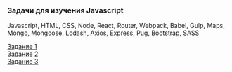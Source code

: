 ### Задачи для изучения Javascript

Javascript, HTML, CSS, Node, React, Router, Webpack, Babel, Gulp, Maps, Mongo, Mongoose, Lodash, Axios, Express, Pug, Bootstrap, SASS  

[Задание 1](stage1/task.md)  
[Задание 2](stage2/task.md)  
[Задание 3](stage3/task.md)  

